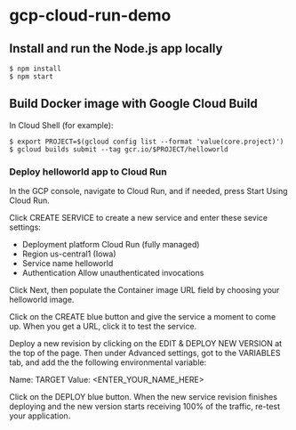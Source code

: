 # gcp-cloud-run-demo

## Install and run the Node.js app locally

```
$ npm install
$ npm start
```

## Build Docker image with Google Cloud Build

In Cloud Shell (for example):

```
$ export PROJECT=$(gcloud config list --format 'value(core.project)')
$ gcloud builds submit --tag gcr.io/$PROJECT/helloworld
````

### Deploy helloworld app to Cloud Run

In the GCP console, navigate to Cloud Run, and if needed, press Start Using Cloud Run.

Click CREATE SERVICE to create a new service and enter these sevice settings:

* Deployment platform	Cloud Run (fully managed)
* Region	us-central1 (Iowa)
* Service name	helloworld
* Authentication	Allow unauthenticated invocations

Click Next, then populate the Container image URL field by choosing your helloworld image.


Click on the CREATE blue button and give the service a moment to come up. When you get a URL, click it to test the service.

Deploy a new revision by clicking on the EDIT & DEPLOY NEW VERSION at the top of the page. Then under Advanced settings, got to the VARIABLES tab, and add the the following environmental variable:

Name: TARGET
Value: <ENTER_YOUR_NAME_HERE>

Click on the DEPLOY blue button. When the new service revision finishes deploying and the new version starts receiving 100% of the traffic, re-test your application.